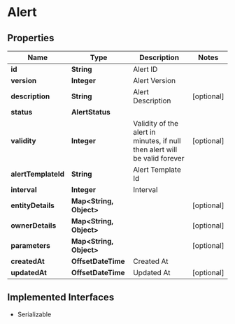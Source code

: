 

# Alert


## Properties

| Name | Type | Description | Notes |
|------------ | ------------- | ------------- | -------------|
|**id** | **String** | Alert ID |  |
|**version** | **Integer** | Alert Version |  |
|**description** | **String** | Alert Description |  [optional] |
|**status** | **AlertStatus** |  |  |
|**validity** | **Integer** | Validity of the alert in minutes, if null then alert will be valid forever |  [optional] |
|**alertTemplateId** | **String** | Alert Template Id |  |
|**interval** | **Integer** | Interval |  |
|**entityDetails** | **Map&lt;String, Object&gt;** |  |  [optional] |
|**ownerDetails** | **Map&lt;String, Object&gt;** |  |  [optional] |
|**parameters** | **Map&lt;String, Object&gt;** |  |  [optional] |
|**createdAt** | **OffsetDateTime** | Created At |  |
|**updatedAt** | **OffsetDateTime** | Updated At |  [optional] |


## Implemented Interfaces

* Serializable


